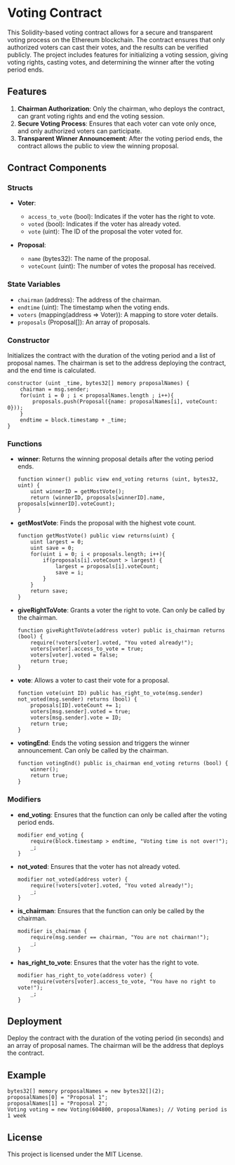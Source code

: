 
# Voting Contract

This Solidity-based voting contract allows for a secure and transparent voting process on the Ethereum blockchain. The contract ensures that only authorized voters can cast their votes, and the results can be verified publicly. The project includes features for initializing a voting session, giving voting rights, casting votes, and determining the winner after the voting period ends.

## Features

1. **Chairman Authorization**: Only the chairman, who deploys the contract, can grant voting rights and end the voting session.
2. **Secure Voting Process**: Ensures that each voter can vote only once, and only authorized voters can participate.
3. **Transparent Winner Announcement**: After the voting period ends, the contract allows the public to view the winning proposal.

## Contract Components

### Structs

- **Voter**:
  - `access_to_vote` (bool): Indicates if the voter has the right to vote.
  - `voted` (bool): Indicates if the voter has already voted.
  - `vote` (uint): The ID of the proposal the voter voted for.

- **Proposal**:
  - `name` (bytes32): The name of the proposal.
  - `voteCount` (uint): The number of votes the proposal has received.

### State Variables

- `chairman` (address): The address of the chairman.
- `endtime` (uint): The timestamp when the voting ends.
- `voters` (mapping(address => Voter)): A mapping to store voter details.
- `proposals` (Proposal[]): An array of proposals.

### Constructor

Initializes the contract with the duration of the voting period and a list of proposal names. The chairman is set to the address deploying the contract, and the end time is calculated.

```solidity
constructor (uint _time, bytes32[] memory proposalNames) {
    chairman = msg.sender;
    for(uint i = 0 ; i < proposalNames.length ; i++){
        proposals.push(Proposal({name: proposalNames[i], voteCount: 0}));
    }
    endtime = block.timestamp + _time;
}
```

### Functions

- **winner**:
  Returns the winning proposal details after the voting period ends.
  ```solidity
  function winner() public view end_voting returns (uint, bytes32, uint) {
      uint winnerID = getMostVote();
      return (winnerID, proposals[winnerID].name, proposals[winnerID].voteCount);
  }
  ```

- **getMostVote**:
  Finds the proposal with the highest vote count.
  ```solidity
  function getMostVote() public view returns(uint) {
      uint largest = 0; 
      uint save = 0;
      for(uint i = 0; i < proposals.length; i++){
          if(proposals[i].voteCount > largest) {
              largest = proposals[i].voteCount; 
              save = i;
          } 
      }
      return save;
  }
  ```

- **giveRightToVote**:
  Grants a voter the right to vote. Can only be called by the chairman.
  ```solidity
  function giveRightToVote(address voter) public is_chairman returns (bool) {
      require(!voters[voter].voted, "You voted already!");
      voters[voter].access_to_vote = true;
      voters[voter].voted = false;
      return true;
  }
  ```

- **vote**:
  Allows a voter to cast their vote for a proposal.
  ```solidity
  function vote(uint ID) public has_right_to_vote(msg.sender) not_voted(msg.sender) returns (bool) {
      proposals[ID].voteCount += 1;
      voters[msg.sender].voted = true;
      voters[msg.sender].vote = ID;
      return true;
  }
  ```

- **votingEnd**:
  Ends the voting session and triggers the winner announcement. Can only be called by the chairman.
  ```solidity
  function votingEnd() public is_chairman end_voting returns (bool) {
      winner();
      return true;
  }
  ```

### Modifiers

- **end_voting**:
  Ensures that the function can only be called after the voting period ends.
  ```solidity
  modifier end_voting {
      require(block.timestamp > endtime, "Voting time is not over!");
      _;
  }
  ```

- **not_voted**:
  Ensures that the voter has not already voted.
  ```solidity
  modifier not_voted(address voter) {
      require(!voters[voter].voted, "You voted already!");
      _;
  }
  ```

- **is_chairman**:
  Ensures that the function can only be called by the chairman.
  ```solidity
  modifier is_chairman {
      require(msg.sender == chairman, "You are not chairman!");
      _;
  }
  ```

- **has_right_to_vote**:
  Ensures that the voter has the right to vote.
  ```solidity
  modifier has_right_to_vote(address voter) {
      require(voters[voter].access_to_vote, "You have no right to vote!");
      _;
  }
  ```

## Deployment

Deploy the contract with the duration of the voting period (in seconds) and an array of proposal names. The chairman will be the address that deploys the contract.

## Example

```solidity
bytes32[] memory proposalNames = new bytes32[](2);
proposalNames[0] = "Proposal 1";
proposalNames[1] = "Proposal 2";
Voting voting = new Voting(604800, proposalNames); // Voting period is 1 week
```

## License

This project is licensed under the MIT License.
